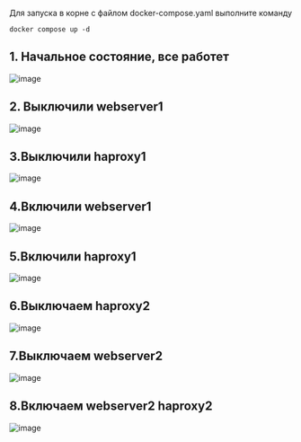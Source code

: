 Для запуска в корне с файлом docker-compose.yaml выполните команду 
```
docker compose up -d
```

## 1. Начальное состояние, все работет
![image](https://user-images.githubusercontent.com/120394617/207155133-e8882b16-8950-469c-9eb6-d25d06f8469f.png)
 
## 2. Выключили webserver1
![image](https://user-images.githubusercontent.com/120394617/207155396-2ce856bf-36be-47d2-aca4-1dc4ee346666.png)

 
## 3.Выключили haproxy1
![image](https://user-images.githubusercontent.com/120394617/207155420-8cf16d4e-7114-44ea-9423-e068297b74a7.png)
 

## 4.Включили webserver1
![image](https://user-images.githubusercontent.com/120394617/207155441-982b992d-579b-485b-a3af-bdc5d14ca271.png)
 
## 5.Включили haproxy1
![image](https://user-images.githubusercontent.com/120394617/207155466-e50df5f6-fff0-4b51-801c-9ac3509a33c7.png)
 
## 6.Выключаем haproxy2
![image](https://user-images.githubusercontent.com/120394617/207155484-6d788c35-5e93-4073-a05d-4b3b5b626868.png)

 
## 7.Выключаем webserver2
![image](https://user-images.githubusercontent.com/120394617/207155503-68d79a13-6ada-4bbe-abdb-0e7bf9df58c2.png)

 
## 8.Включаем webserver2 haproxy2
![image](https://user-images.githubusercontent.com/120394617/207155523-8fc92183-dd4b-4e6c-910b-09cebcdee79d.png)

 
